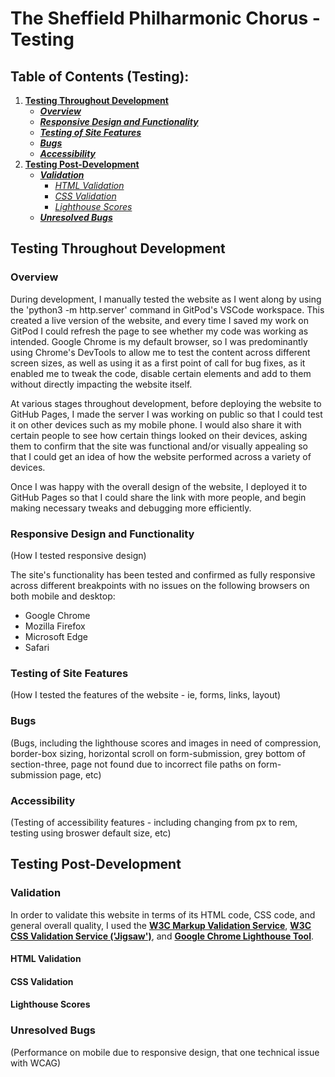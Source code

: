 # **The Sheffield Philharmonic Chorus - Testing**

## **Table of Contents (Testing):**
1. [**Testing Throughout Development**](#testing-throughout-development)
    * [***Overview***](#overview)
    * [***Responsive Design and Functionality***](#responsive-design-and-functionality)
    * [***Testing of Site Features***](#testing-of-site-features)
    * [***Bugs***](#bugs)
    * [***Accessibility***](#accessibility)
1. [**Testing Post-Development**](#testing-post-development)
    * [***Validation***](#validation)
        * [*HTML Validation*](#html-validation)
        * [*CSS Validation*](#css-validation)
        * [*Lighthouse Scores*](#lighthouse-scores)
    * [***Unresolved Bugs***](#unresolved-bugs)

## **Testing Throughout Development**

### Overview

During development, I manually tested the website as I went along by using the 'python3 -m http.server' command in GitPod's VSCode workspace. This created a live version of the website, and every time I saved my work on GitPod I could refresh the page to see whether my code was working as intended. Google Chrome is my default browser, so I was predominantly using Chrome's DevTools to allow me to test the content across different screen sizes, as well as using it as a first point of call for bug fixes, as it enabled me to tweak the code, disable certain elements and add to them without directly impacting the website itself. 

At various stages throughout development, before deploying the website to GitHub Pages, I made the server I was working on public so that I could test it on other devices such as my mobile phone. I would also share it with certain people to see how certain things looked on their devices, asking them to confirm that the site was functional and/or visually appealing so that I could get an idea of how the website performed across a variety of devices.

Once I was happy with the overall design of the website, I deployed it to GitHub Pages so that I could share the link with more people, and begin making necessary tweaks and debugging more efficiently.

### Responsive Design and Functionality

(How I tested responsive design)

The site's functionality has been tested and confirmed as fully responsive across different breakpoints with no issues on the following browsers on both mobile and desktop:

* Google Chrome
* Mozilla Firefox
* Microsoft Edge
* Safari

### Testing of Site Features

(How I tested the features of the website - ie, forms, links, layout)

### **Bugs**

(Bugs, including the lighthouse scores and images in need of compression, border-box sizing, horizontal scroll on form-submission, grey bottom of section-three, page not found due to incorrect file paths on form-submission page, etc)

### **Accessibility**

(Testing of accessibility features - including changing from px to rem, testing using broswer default size, etc)

## **Testing Post-Development**

### Validation

In order to validate this website in terms of its HTML code, CSS code, and general overall quality, I used the [**W3C Markup Validation Service**](https://validator.w3.org/), [**W3C CSS Validation Service ('Jigsaw')**](https://jigsaw.w3.org/css-validator/), and [**Google Chrome Lighthouse Tool**](https://chrome.google.com/webstore/detail/lighthouse/blipmdconlkpinefehnmjammfjpmpbjk?hl=en).

#### HTML Validation


#### CSS Validation


#### Lighthouse Scores


### Unresolved Bugs

(Performance on mobile due to responsive design, that one technical issue with WCAG)